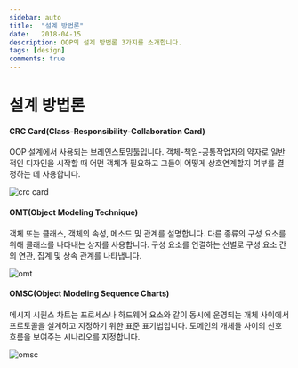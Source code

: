 ```yaml
---
sidebar: auto
title:  "설계 방법론"
date:   2018-04-15
description: OOP의 설계 방법론 3가지를 소개합니다.
tags: [design]
comments: true
---
```

# 설계 방법론
#### CRC Card(Class-Responsibility-Collaboration Card)
OOP 설계에서 사용되는 브레인스토밍툴입니다. 객체-책임-공통작업자의 약자로 일반적인 디자인을 시작할 때
어떤 객체가 필요하고 그들이 어떻게 상호연계할지 여부를 결정하는 데 사용합니다.

![crc card](https://user-images.githubusercontent.com/17817719/38777220-5f98e162-40df-11e8-82fc-6c48d00f6127.png)

#### OMT(Object Modeling Technique)
객체 또는 클래스, 객체의 속성, 메소드 및 관계를 설명합니다.
다른 종류의 구성 요소를 위해 클래스를 나타내는 상자를 사용합니다.
구성 요소를 연결하는 선별로 구성 요소 간의 연관, 집계 및 상속 관계를 나타냅니다.

![omt](https://user-images.githubusercontent.com/17817719/38777273-34b09796-40e0-11e8-862d-0df7e88fd730.png)

#### OMSC(Object Modeling Sequence Charts)
메시지 시퀀스 차트는 프로세스나 하드웨어 요소와 같이 동시에 운영되는 개체 사이에서
프로토콜을 설계하고 지정하기 위한 표준 표기법입니다. 도메인의 개체들 사이의 신호 흐름을
보여주는 시나리오를 지정합니다.

![omsc](https://user-images.githubusercontent.com/17817719/38777290-84424e12-40e0-11e8-9501-913bb8b19ab1.png)
